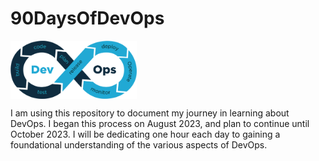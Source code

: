 # 90DaysOfDevOps
<img src="https://github.com/DebankanSarkar989/90DaysOfDevOps/blob/main/DevOps.png" width="40%" height="40%" align="center" >

I am using this repository to document my journey in learning about DevOps.
I began this process on August 2023, and plan to continue until October 2023. 
I will be dedicating one hour each day to gaining a foundational understanding of the various aspects of DevOps.
